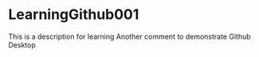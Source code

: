 # LearningGithub001

This is a description for learning
Another comment to demonstrate Github Desktop